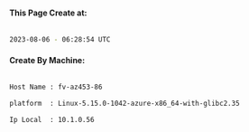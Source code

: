 
   
#### This Page Create at:

```bash

2023-08-06 - 06:28:54 UTC

```

#### Create By Machine:

```bash

Host Name : fv-az453-86

platform  : Linux-5.15.0-1042-azure-x86_64-with-glibc2.35

Ip Local  : 10.1.0.56

```

